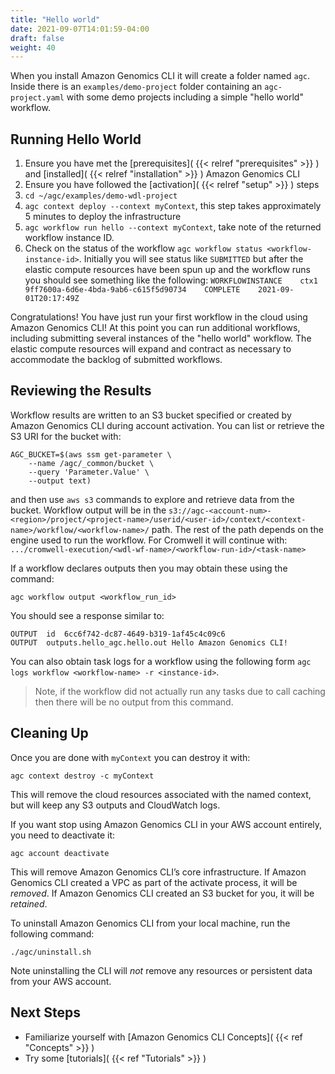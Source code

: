 ```yaml
---
title: "Hello world"
date: 2021-09-07T14:01:59-04:00
draft: false
weight: 40
---
```


When you install Amazon Genomics CLI it will create a folder named `agc`. Inside there is an `examples/demo-project` folder containing an `agc-project.yaml`
with some demo projects including a simple "hello world" workflow.

## Running Hello World

1. Ensure you have met the [prerequisites]( {{< relref "prerequisites" >}} ) and [installed]( {{< relref "installation" >}} ) Amazon Genomics CLI
2. Ensure you have followed the [activation]( {{< relref "setup" >}} ) steps
3. `cd ~/agc/examples/demo-wdl-project`
4. `agc context deploy --context myContext`, this step takes approximately 5 minutes to deploy the infrastructure
5. `agc workflow run hello --context myContext`, take note of the returned workflow instance ID.
6. Check on the status of the workflow `agc workflow status <workflow-instance-id>`. Initially you will see status like `SUBMITTED` but after the elastic compute resources have been spun up and the workflow runs you should see something like the following: `WORKFLOWINSTANCE    ctx1    9ff7600a-6d6e-4bda-9ab6-c615f5d90734    COMPLETE    2021-09-01T20:17:49Z`

Congratulations! You have just run your first workflow in the cloud using Amazon Genomics CLI! At this point you can run additional workflows, including submitting several instances of the "hello world" workflow.
The elastic compute resources will expand and contract as necessary to accommodate the backlog of submitted workflows.

## Reviewing the Results

Workflow results are written to an S3 bucket specified or created by Amazon Genomics CLI during account activation. 
You can list or retrieve the S3 URI for the bucket with:

```shell
AGC_BUCKET=$(aws ssm get-parameter \
    --name /agc/_common/bucket \
    --query 'Parameter.Value' \
    --output text)
```

and then use `aws s3` commands to explore and retrieve data from the bucket. Workflow output will be in the 
`s3://agc-<account-num>-<region>/project/<project-name>/userid/<user-id>/context/<context-name>/workflow/<workflow-name>/`
path. The rest of the path depends on the engine used to run the workflow. For Cromwell it will continue with:
`.../cromwell-execution/<wdl-wf-name>/<workflow-run-id>/<task-name>`

If a workflow declares outputs then you may obtain these using the command:

```shell
agc workflow output <workflow_run_id>
```

You should see a response similar to:

```shell
OUTPUT	id	6cc6f742-dc87-4649-b319-1af45c4c09c6
OUTPUT	outputs.hello_agc.hello.out	Hello Amazon Genomics CLI!
```

You can also obtain task logs for a workflow using the following form `agc logs workflow <workflow-name> -r <instance-id>`.
>Note, if the workflow did not actually run any tasks due to call caching then there will be no output from this command.

## Cleaning Up

Once you are done with `myContext` you can destroy it with:

```shell
agc context destroy -c myContext
```

This will remove the cloud resources associated with the named context, but will keep any S3 outputs and CloudWatch logs.

If you want stop using Amazon Genomics CLI in your AWS account entirely, you need to deactivate it:

```shell
agc account deactivate
```

This will remove Amazon Genomics CLI’s core infrastructure. If Amazon Genomics CLI created a VPC as part of the activate process, it will be *removed*. If Amazon Genomics CLI created an S3 bucket for you, it will be *retained*.

To uninstall Amazon Genomics CLI from your local machine, run the following command:

```shell
./agc/uninstall.sh

```

Note uninstalling the CLI will *not* remove any resources or persistent data from your AWS account.

## Next Steps

* Familiarize yourself with [Amazon Genomics CLI Concepts]( {{< ref "Concepts" >}} )
* Try some [tutorials]( {{< ref "Tutorials" >}} )
